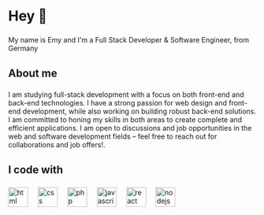 <head><link href="https://unpkg.com/boxicons@2.1.4/css/boxicons.min.css" rel='stylesheet'></head>
<h1 align="left">Hey 👋</h1>

###

<p align="left">My name is Emy and I'm a Full Stack Developer & Software Engineer, from Germany</p>

###

<h2 align="left">About me</h2>

###

<p align="left">I am studying full-stack development with a focus on both front-end and back-end technologies. I have a strong passion for web design and front-end development, while also working on building robust back-end solutions. I am committed to honing my skills in both areas to create complete and efficient applications. I am open to discussions and job opportunities in the web and software development fields – feel free to reach out for collaborations and job offers!.</p>

###

<h2 align="left">I code with</h2>

###

<div align="left">
  <img src="https://i.pinimg.com/564x/ca/e1/b4/cae1b4f6b223fe5a7bb712b680cffa67.jpg" name="sas" height="40" alt="html logo"  />
  <img width="12" />
  <img src="https://i.pinimg.com/564x/b7/c2/e5/b7c2e508920a1168b94dea8675fa311d.jpg" height="40" alt="css logo"  />
  <img width="12" />
  <img src="https://i.pinimg.com/564x/f4/06/ef/f406ef95c81461c9516423d785f6757c.jpg" height="40" alt="php logo"  />
  <img width="12" />
  <img src="https://cdn.jsdelivr.net/gh/devicons/devicon/icons/javascript/javascript-original.svg" height="40" alt="javascript logo"  />
  <img width="12" />
  <img src="https://cdn.jsdelivr.net/gh/devicons/devicon/icons/react/react-original.svg" height="40" alt="react logo"  />
  <img width="12" />
  <img src="https://i.pinimg.com/564x/e1/1f/0d/e11f0d2cda0ac2c6fa6e645689f727ae.jpg" height="40" alt="nodejs logo"  />
  <img width="12" />
</div>

###
